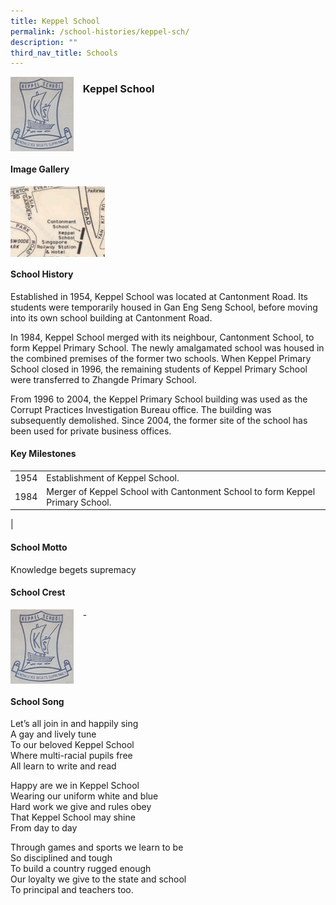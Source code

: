 ```yaml
---
title: Keppel School
permalink: /school-histories/keppel-sch/
description: ""
third_nav_title: Schools
---
```

<img src="/images/keppelsch1.png" style="width:20%;margin-right:15px;" align = "left">

### **Keppel School**

<br clear="left">

#### **Image Gallery**

<p><a href="https://staging.d1yxymztqoj7qn.amplifyapp.com/images/keppelsch2.jpg">  
<img src="/images/keppelsch2.jpg" style="width:30%;margin-right:15px;" align = "left">
</a></p>

<br clear="left">

#### **School History**
Established in 1954, Keppel School was located at Cantonment Road. Its students were temporarily housed in Gan Eng Seng School, before moving into its own school building at Cantonment Road.  
  
In 1984, Keppel School merged with its neighbour, Cantonment School, to form Keppel Primary School. The newly amalgamated school was housed in the combined premises of the former two schools. When Keppel Primary School closed in 1996, the remaining students of Keppel Primary School were transferred to Zhangde Primary School.  
  
From 1996 to 2004, the Keppel Primary School building was used as the Corrupt Practices Investigation Bureau office. The building was subsequently demolished. Since 2004, the former site of the school has been used for private business offices.

#### **Key Milestones**

|  |  |
|:---:|---|
| 1954 | Establishment of Keppel School. |
| 1984 | Merger of Keppel School with Cantonment School to form Keppel Primary School. |
|

#### **School Motto**
Knowledge begets supremacy

#### **School Crest**
<img src="/images/keppelsch1.png" style="width:20%;margin-right:15px;" align = "left">

\-

<br clear="left">

#### **School Song**
Let’s all join in and happily sing<br>
A gay and lively tune<br>
To our beloved Keppel School<br>
Where multi-racial pupils free<br>
All learn to write and read

Happy are we in Keppel School<br>
Wearing our uniform white and blue<br>
Hard work we give and rules obey<br>
That Keppel School may shine<br>
From day to day

Through games and sports we learn to be<br>
So disciplined and tough<br>
To build a country rugged enough<br>
Our loyalty we give to the state and school<br>
To principal and teachers too.